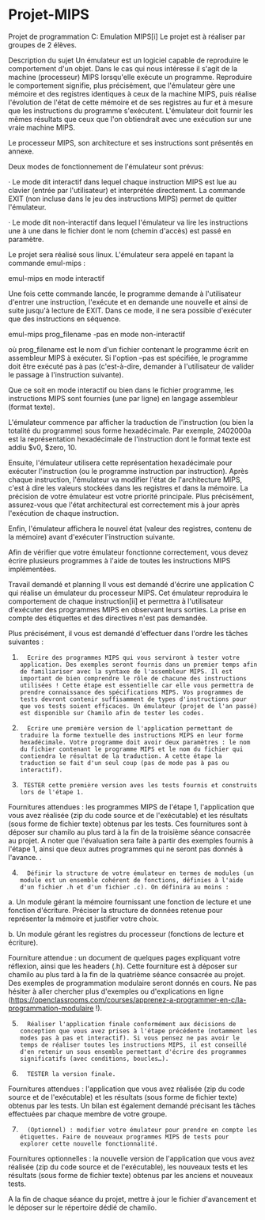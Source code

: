 # Projet-MIPS

Projet de programmation C: Emulation MIPS[i]
Le projet est à réaliser par groupes de 2 élèves.

Description du sujet
Un émulateur est un logiciel capable de reproduire le comportement d'un objet. Dans le cas qui nous intéresse il s'agit de la machine (processeur) MIPS lorsqu'elle exécute un programme. Reproduire le comportement signifie, plus précisément, que l'émulateur gère une mémoire et des registres identiques à ceux de la machine MIPS, puis réalise l'évolution de l'état de cette mémoire et de ses registres au fur et à mesure que les instructions du programme s'exécutent. L'émulateur doit fournir les mêmes résultats que ceux que l'on obtiendrait avec une exécution sur une vraie machine MIPS.

Le processeur MIPS, son architecture et ses instructions sont présentés en annexe.

Deux modes de fonctionnement de l'émulateur sont prévus:

·         Le mode dit interactif dans lequel chaque instruction MIPS est lue au clavier (entrée par l'utilisateur) et interprétée directement. La commande EXIT (non incluse dans le jeu des instructions MIPS) permet de quitter l'émulateur.

·         Le mode dit non-interactif dans lequel l'émulateur va lire les instructions une à une dans le fichier dont le nom (chemin d'accès) est passé en paramètre.

Le projet sera réalisé sous linux. L'émulateur sera appelé en tapant la commande emul-mips :

emul-mips en mode interactif

Une fois cette commande lancée, le programme demande à l'utilisateur d'entrer une instruction, l'exécute et en demande une nouvelle et ainsi de suite jusqu'à lecture de EXIT. Dans ce mode, il ne sera possible d'exécuter que des instructions en séquence.

emul-mips prog_filename  -pas en mode non-interactif

où prog_filename est le nom d'un fichier contenant le programme écrit en assembleur MIPS à exécuter. Si l'option  –pas est spécifiée, le programme doit être exécuté pas à pas (c'est-à-dire, demander à l'utilisateur de valider le passage à l'instruction suivante).

Que ce soit en mode interactif ou bien dans le fichier programme, les instructions MIPS sont fournies (une par ligne) en langage assembleur (format texte).

L'émulateur commence par afficher la traduction de l'instruction (ou bien la totalité du programme) sous forme hexadécimale. Par exemple, 2402000a est la représentation hexadécimale de l'instruction dont le format texte est  addiu $v0, $zero, 10.

Ensuite, l'émulateur utilisera cette représentation hexadécimale pour exécuter l'instruction (ou le programme instruction par instruction). Après chaque instruction, l'émulateur va modifier l'état de l'architecture MIPS, c'est à dire les valeurs stockées dans les registres et dans la mémoire. La précision de votre émulateur est votre priorité principale. Plus précisément, assurez-vous que l'état architectural est correctement mis à jour après l'exécution de chaque instruction.

Enfin, l'émulateur affichera le nouvel état (valeur des registres, contenu de la mémoire) avant d'exécuter l'instruction suivante.

Afin de vérifier que votre émulateur fonctionne correctement, vous devez écrire plusieurs programmes à l'aide de toutes les instructions MIPS implémentées.  

Travail demandé et planning
Il vous est demandé d'écrire une application C qui réalise un émulateur du processeur MIPS. Cet émulateur reproduira le comportement de chaque instruction[ii] et permettra à l'utilisateur d'exécuter des programmes MIPS en observant  leurs sorties. La prise en compte des étiquettes et des directives n'est pas demandée.

Plus précisément, il vous est demandé d'effectuer dans l'ordre les tâches suivantes :

1.       Ecrire des programmes MIPS qui vous serviront à tester votre application. Des exemples seront fournis dans un premier temps afin de familiariser avec la syntaxe de l'assembleur MIPS. Il est important de bien comprendre le rôle de chacune des instructions utilisées ! Cette étape est essentielle car elle vous permettra de prendre connaissance des spécifications MIPS. Vos programmes de tests devront contenir suffisamment de types d'instructions pour que vos tests soient efficaces. Un émulateur (projet de l'an passé) est disponible sur Chamilo afin de tester les codes.

2.       Ecrire une première version de l'application permettant de traduire la forme textuelle des instructions MIPS en leur forme hexadécimale. Votre programme doit avoir deux paramètres : le nom du fichier contenant le programme MIPS et le nom du fichier qui contiendra le résultat de la traduction. A cette étape la traduction se fait d'un seul coup (pas de mode pas à pas ou interactif).

3.      TESTER cette première version aves les tests fournis et construits lors de l'étape 1.

Fournitures attendues : les programmes MIPS de l'étape 1, l'application que vous avez réalisée (zip du code source et de l'exécutable) et les résultats (sous forme de fichier texte) obtenus par les tests. Ces fournitures sont à déposer sur chamilo au plus tard à la fin de la troisième séance consacrée au projet. A noter que l'évaluation sera faite à partir des exemples fournis à l'étape 1, ainsi que deux autres programmes qui ne seront pas donnés à l'avance. .

 

4.       Définir la structure de votre émulateur en termes de modules (un module est un ensemble cohérent de fonctions, définies à l'aide d'un fichier .h et d'un fichier .c). On définira au moins :

a.       Un module gérant la mémoire  fournissant une fonction de lecture et une fonction d'écriture. Préciser la structure de données retenue pour représenter la mémoire et justifier votre choix.

b.       Un module gérant les registres du processeur (fonctions de lecture et écriture).

Fourniture attendue : un document de quelques pages expliquant votre réflexion, ainsi que les headers (.h). Cette fourniture est à déposer sur chamilo au plus tard à la fin de la quatrième séance consacrée au projet. Des exemples de programmation modulaire seront donnés en cours. Ne pas hésiter à aller chercher plus d'exemples ou d'explications en ligne (https://openclassrooms.com/courses/apprenez-a-programmer-en-c/la-programmation-modulaire !).

 

5.       Réaliser l'application finale conformément aux décisions de conception que vous avez prises à l'étape précédente (notamment les modes pas à pas et interactif). Si vous pensez ne pas avoir le temps de réaliser toutes les instructions MIPS, il est conseillé d'en retenir un sous ensemble permettant d'écrire des programmes significatifs (avec conditions, boucles…).

6.       TESTER la version finale.

Fournitures attendues : l'application que vous avez réalisée (zip du code source et de l'exécutable) et les résultats (sous forme de fichier texte) obtenus par les tests. Un bilan est également demandé précisant les tâches effectuées par chaque membre de votre groupe.

 

7.       (Optionnel) : modifier votre émulateur pour prendre en compte les étiquettes. Faire de nouveaux programmes MIPS de tests pour explorer cette nouvelle fonctionnalité.

Fournitures optionnelles : la nouvelle version de l'application que vous avez réalisée (zip du code source et de l'exécutable), les nouveaux tests et les résultats (sous forme de fichier texte) obtenus par les anciens et nouveaux tests.

A la fin de chaque séance du projet, mettre à jour le fichier d'avancement et le déposer sur le répertoire dédié de chamilo.
